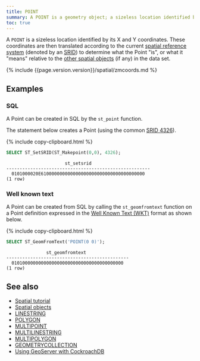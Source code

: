 ```yaml
---
title: POINT
summary: A POINT is a geometry object; a sizeless location identified by its X and Y coordinates.
toc: true
---
```


A `POINT` is a sizeless location identified by its X and Y coordinates. These coordinates are then translated according to the current [spatial reference system](spatial-glossary.html#spatial-reference-system) (denoted by an [SRID](spatial-glossary.html#srid)) to determine what the Point "is", or what it "means" relative to the [other spatial objects](spatial-features.html#spatial-objects) (if any) in the data set. 

{% include {{page.version.version}}/spatial/zmcoords.md %}

## Examples

### SQL

A Point can be created in SQL by the `st_point` function.

The statement below creates a Point (using the common [SRID 4326](spatial-glossary.html#srid)).

{% include copy-clipboard.html %}
~~~ sql
SELECT ST_SetSRID(ST_Makepoint(0,0), 4326);
~~~

~~~
                      st_setsrid
------------------------------------------------------
  0101000020E610000000000000000000000000000000000000
(1 row)
~~~

### Well known text

A Point can be created from SQL by calling the `st_geomfromtext` function on a Point definition expressed in the [Well Known Text (WKT)](spatial-glossary.html#wkt) format as shown below.

{% include copy-clipboard.html %}
~~~ sql
SELECT ST_GeomFromText('POINT(0 0)');
~~~

~~~
               st_geomfromtext
----------------------------------------------
  010100000000000000000000000000000000000000
(1 row)
~~~

## See also

- [Spatial tutorial](spatial-tutorial.html)
- [Spatial objects](spatial-features.html#spatial-objects)
- [LINESTRING](linestring.html)
- [POLYGON](polygon.html)
- [MULTIPOINT](multipoint.html)
- [MULTILINESTRING](multilinestring.html)
- [MULTIPOLYGON](multipolygon.html)
- [GEOMETRYCOLLECTION](geometrycollection.html)
- [Using GeoServer with CockroachDB](geoserver.html)
